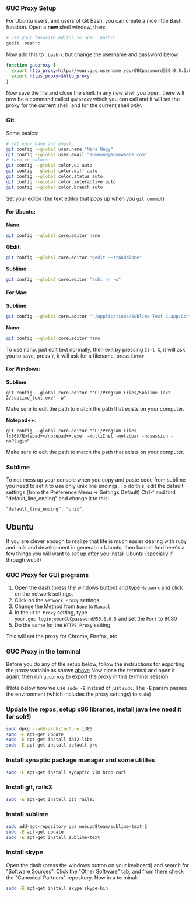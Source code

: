 ### GUC Proxy Setup
For Ubuntu users, and users of Git Bash, you can create a nice little Bash function. Open a **new** shell window, then:
```sh
# use your favorite editor to open .bashrc
gedit .bashrc
```
Now add this to `.bashrc` but change the username and password below
```sh
function gucproxy {
  export http_proxy=http://your.guc.username:yourGUCpassword@50.0.0.5:8080
  export https_proxy=$http_proxy
}
```
Now save the file and close the shell. In any *new* shell you open, there will now be a command called `gucproxy` which you can call and it will set the proxy for the current shell, and for the current shell *only*.

### Git
Some basics:
```sh
# set your name and email
git config --global user.name "Mina Nagy"
git config --global user.email "someone@somewhere.com"
# turn on colors
git config --global color.ui auto
git config --global color.diff auto
git config --global color.status auto
git config --global color.interactive auto
git config --global color.branch auto
```
Set your editor (the text editor that pops up when you `git commit`)  
#### For Ubuntu:
**Nano**:  
```sh
git config --global core.editor nano
```
**GEdit**:  
```sh
git config --global core.editor "gedit --standalone"
```
**Sublime**:  
```sh
git config --global core.editor "subl -n -w"
```

#### For Mac:
**Sublime**:  
```sh
git config --global core.editor "'/Applications/Sublime Text 2.app/Contents/MacOS/Sublime Text 2' -w"
```
**Nano**:  
```sh
git config --global core.editor nano
```
To use nano, just edit text normally, then exit by pressing `Ctrl-X`, it will ask you to save, press `Y`, it will ask for a filename, press `Enter`

#### For Windows:
**Sublime**:  
```
git config --global core.editor "'C:/Program Files/Sublime Text 2/sublime_text.exe' -w"
```
Make sure to edit the path to match the path that exists on your computer.

**Notepad++**:  
```
git config --global core.editor "'C:/Program Files (x86)/Notepad++/notepad++.exe' -multiInst -notabbar -nosession -noPlugin"
```
Make sure to edit the path to match the path that exists on your computer.

### Sublime
To not mess up your console when you copy and paste code from sublime you need to set it to use only unix line endings. To do this, edit the default settings (from the Preference Menu -> Settings Default)
Ctrl-f and find "default_line_ending" and change it to this:
```
"default_line_ending": "unix",
```
 
## Ubuntu
If you are clever enough to realize that life is much easier dealing with ruby and rails and development in general on Ubuntu, then kudos! And here's a few things you will want to set up after you install Ubuntu (specially if through wubi!)

### GUC Proxy for GUI programs
1. Open the dash (press the windows button) and type `Network` and click on the network settings.  
2. Click on the `Network Proxy` settings
3. Change the Method from `None` to `Manual`
4. In the `HTTP Proxy` setting, type `your.guc.login:yourGUCpassword@50.0.0.5` and set the `Port` to 8080
5. Do the same for the `HTTPS Proxy` setting

This will set the proxy for Chrome, Firefox, etc

### GUC Proxy in the terminal
Before you do any of the setup below, follow the instructions for exporting the proxy variable as shown [above](configuring-your-environment#guc-proxy-setup)
Now close the terminal and open it again, then run `gucproxy` to export the proxy in this terminal session.

(Note below how we use `sudo -E` instead of just `sudo`. The `-E` param passes the environment (which includes the proxy settings) to `sudo`)

### Update the repos, setup x86 libraries, install java (we need it for solr!)
```sh
sudo dpkg --add-architecture i386
sudo -E apt-get update
sudo -E apt-get install ia32-libs
sudo -E apt-get install default-jre
```
### Install synaptic package manager and some utilites
```sh
sudo -E apt-get install synaptic vim htop curl
```
### Install git, rails3
```sh
sudo -E apt-get install git rails3
```
### Install sublime
```sh
sudo add-apt-repository ppa:webupd8team/sublime-text-2
sudo -E apt-get update
sudo -E apt-get install sublime-text
```
### Install skype
Open the dash (press the windows button on your keyboard) and search for "Software Sources". Click the "Other Software" tab, and from there check the "Canonical Partners" repository. Now in a terminal:
```sh
sudo -E apt-get install skype skype-bin
```